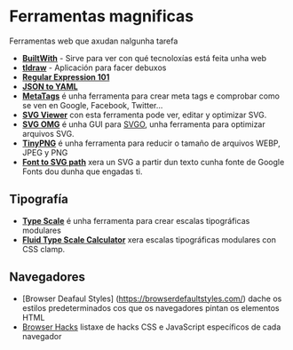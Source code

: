 # Ferramentas magnificas

Ferramentas web que axudan nalgunha tarefa

* [**BuiltWith**](https://builtwith.com/) - Sirve para ver con qué tecnoloxías está feita unha web
* [**tldraw**](https://www.tldraw.com/) - Aplicación para facer debuxos
* [**Regular Expression 101**](https://regex101.com/)
* [**JSON to YAML**](https://www.json2yaml.com/)
* [**MetaTags**](https://metatags.io/) é unha ferramenta para crear meta tags e comprobar como se ven en Google, Facebook, Twitter...
* [**SVG Viewer**](https://www.svgviewer.dev/) con esta ferramenta pode ver, editar y optimizar SVG.
* [**SVG OMG**](https://svgomg.net/) é unha GUI para [SVGO](https://github.com/svg/svgo), unha ferramenta para optimizar arquivos SVG.
* [**TinyPNG**](https://tinypng.com/) é unha ferramenta para reducir o tamaño de arquivos WEBP, JPEG y PNG
* [**Font to SVG path**](https://danmarshall.github.io/google-font-to-svg-path/) xera un SVG a partir dun texto cunha fonte de Google Fonts dou dunha que engadas ti.

## Tipografía

* [**Type Scale**](https://typescale.com/) é unha ferramenta para crear escalas tipográficas modulares
* [**Fluid Type Scale Calculator**](https://www.fluid-type-scale.com/) xera escalas tipográficas modulares con CSS clamp.

## Navegadores

* [Browser Deafaul Styles] (https://browserdefaultstyles.com/) dache os estilos predeterminados cos que os navegadores pintan os elementos HTML
* [Browser Hacks](http://browserhacks.com/) listaxe de hacks CSS e JavaScript específicos de cada navegador
